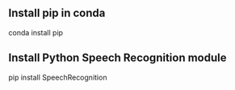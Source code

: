 Install pip in conda
--------------------
conda install pip

Install Python Speech Recognition module
----------------------------------------
pip install SpeechRecognition
